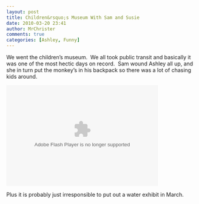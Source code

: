```yaml
---
layout: post
title: Children&rsquo;s Museum With Sam and Susie
date: 2010-03-20 23:41
author: MrChrister
comments: true
categories: [Ashley, Funny]
---
```

<p>We went the children’s museum.  We all took public transit and basically it was one of the most hectic days on record.  Sam wound Ashley all up, and she in turn put the monkey’s in his backpack so there was a lot of chasing kids around.</p>  <p><embed type="application/x-shockwave-flash" src="http://picasaweb.google.com/s/c/bin/slideshow.swf" width="400" height="267" flashvars="host=picasaweb.google.com&amp;hl=en_US&amp;feat=flashalbum&amp;RGB=0x000000&amp;feed=http%3A%2F%2Fpicasaweb.google.com%2Fdata%2Ffeed%2Fapi%2Fuser%2Fwyseguys%2Falbumid%2F5458011396701737537%3Falt%3Drss%26kind%3Dphoto%26authkey%3DGv1sRgCNaI9t6V_5PkmwE%26hl%3Den_US" pluginspage="http://www.macromedia.com/go/getflashplayer" /></p>  <p>Plus it is probably just irresponsible to put out a water exhibit in March.</p>
